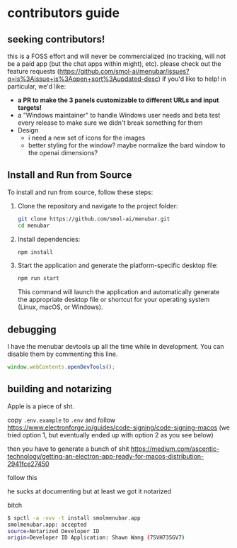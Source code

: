 # contributors guide


## seeking contributors!

this is a FOSS effort and will never be commercialized (no tracking, will not be a paid app (but the chat apps within might), etc). please check out the feature requests (https://github.com/smol-ai/menubar/issues?q=is%3Aissue+is%3Aopen+sort%3Aupdated-desc) if you'd like to help! in particular, we'd like:

- **a PR to make the 3 panels customizable to different URLs and input targets!**
- a "Windows maintainer" to handle Windows user needs and beta test every release to make sure we didn't break something for them
- Design
   - i need a new set of icons for the images
   - better styling for the window? maybe normalize the bard window to the openai dimensions?

## Install and Run from Source

To install and run from source, follow these steps:

1. Clone the repository and navigate to the project folder:

   ```bash
   git clone https://github.com/smol-ai/menubar.git
   cd menubar
   ```

2. Install dependencies:

   ```bash
   npm install
   ```

3. Start the application and generate the platform-specific desktop file:

   ```bash
   npm run start
   ```

   This command will launch the application and automatically generate the appropriate desktop file or shortcut for your operating system (Linux, macOS, or Windows).


## debugging

I have the menubar devtools up all the time while in development. You can disable them by commenting this line. 

```js
window.webContents.openDevTools();
```

## building and notarizing

Apple is a piece of sht.

copy `.env.example` to `.env` and follow https://www.electronforge.io/guides/code-signing/code-signing-macos (we tried option 1, but eventually ended up with option 2 as you see below)

then you have to generate a bunch of shit
https://medium.com/ascentic-technology/getting-an-electron-app-ready-for-macos-distribution-2941fce27450

follow this

he sucks at documenting but at least we got it notarized

bitch

```bash
$ spctl -a -vvv -t install smolmenubar.app
smolmenubar.app: accepted
source=Notarized Developer ID
origin=Developer ID Application: Shawn Wang (7SVH735GV7)
```
